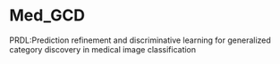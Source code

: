 # Med_GCD
PRDL:Prediction refinement and discriminative learning for generalized category discovery in medical image classification
